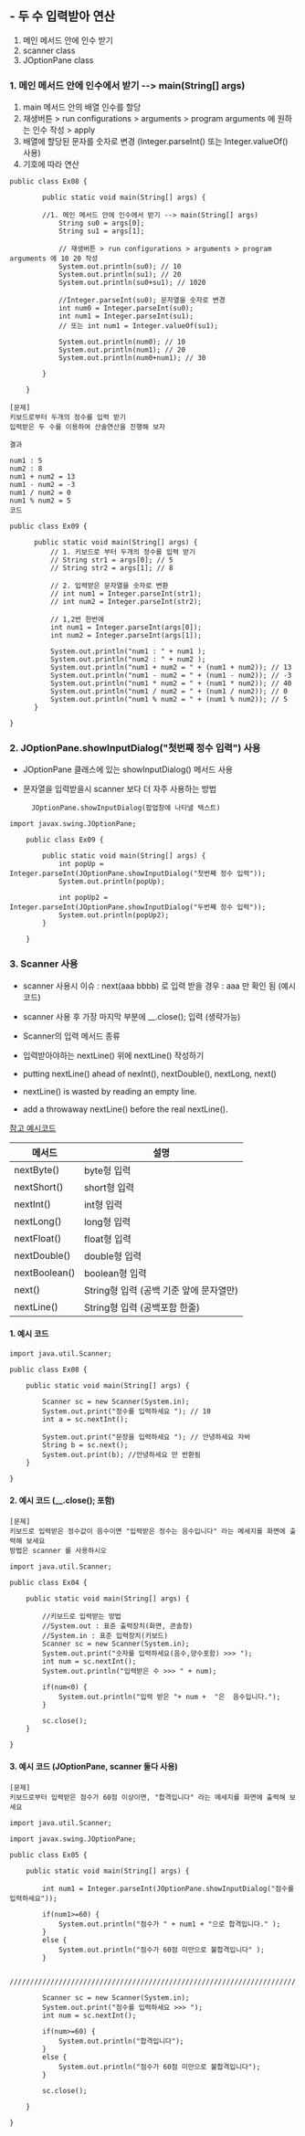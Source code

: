 ## - 두 수 입력받아 연산

1.  메인 메서드 안에 인수 받기
2.  scanner class
3.  JOptionPane class

### 1. 메인 메서드 안에 인수에서 받기 --> main(String[] args)

1.  main 메서드 안의 배열 인수를 할당
2.  재생버튼 > run configurations > arguments > program arguments 에 원하는 인수 작성 > apply
3.  배열에 할당된 문자를 숫자로 변경 (Integer.parseInt() 또는 Integer.valueOf() 사용)
4.  기호에 따라 연산

```
public class Ex08 {

        public static void main(String[] args) {

        //1. 메인 메서드 안에 인수에서 받기 --> main(String[] args)
            String su0 = args[0];
            String su1 = args[1];

            // 재생버튼 > run configurations > arguments > program arguments 에 10 20 작성
            System.out.println(su0); // 10
            System.out.println(su1); // 20
            System.out.println(su0+su1); // 1020

            //Integer.parseInt(su0); 문자열을 숫자로 변경
            int num0 = Integer.parseInt(su0);
            int num1 = Integer.parseInt(su1);
            // 또는 int num1 = Integer.valueOf(su1);

            System.out.println(num0); // 10
            System.out.println(num1); // 20
            System.out.println(num0+num1); // 30

        }

    }
```

```
[문제]
키보드로부터 두개의 정수를 입력 받기
입력받은 두 수를 이용하여 산술연산을 진행해 보자

결과

num1 : 5
num2 : 8
num1 + num2 = 13
num1 - num2 = -3
num1 / num2 = 0
num1 % num2 = 5
코드

public class Ex09 {

      public static void main(String[] args) {
          // 1. 키보드로 부터 두개의 정수를 입력 받기
          // String str1 = args[0]; // 5
          // String str2 = args[1]; // 8

          // 2. 입력받은 문자열을 숫자로 변환
          // int num1 = Integer.parseInt(str1);
          // int num2 = Integer.parseInt(str2);

          // 1,2번 한번에
          int num1 = Integer.parseInt(args[0]);
          int num2 = Integer.parseInt(args[1]);

          System.out.println("num1 : " + num1 );
          System.out.println("num2 : " + num2 );
          System.out.println("num1 + num2 = " + (num1 + num2)); // 13
          System.out.println("num1 - num2 = " + (num1 - num2)); // -3
          System.out.println("num1 * num2 = " + (num1 * num2)); // 40
          System.out.println("num1 / num2 = " + (num1 / num2)); // 0
          System.out.println("num1 % num2 = " + (num1 % num2)); // 5
      }

}
```

### 2. JOptionPane.showInputDialog("첫번째 정수 입력") 사용

- JOptionPane 클래스에 있는 showInputDialog() 메서드 사용
- 문자열을 입력받을시 scanner 보다 더 자주 사용하는 방법

        JOptionPane.showInputDialog(팝업창에 나타낼 텍스트)

```
import javax.swing.JOptionPane;

    public class Ex09 {

        public static void main(String[] args) {
            int popUp = Integer.parseInt(JOptionPane.showInputDialog("첫번째 정수 입력"));
            System.out.println(popUp);

            int popUp2 = Integer.parseInt(JOptionPane.showInputDialog("두번째 정수 입력"));
            System.out.println(popUp2);
        }

    }
```

### 3. Scanner 사용

- scanner 사용시 이슈 : next(aaa bbbb) 로 입력 받을 경우 : aaa 만 확인 됨 (예시코드)
- scanner 사용 후 가장 마지막 부분에 \_\_.close(); 입력 (생략가능)
- Scanner의 입력 메서드 종류
- 입력받아야하는 nextLine() 위에 nextLine() 작성하기

- putting nextLine() ahead of nexInt(), nextDouble(), nextLong, next()
- nextLine() is wasted by reading an empty line.
- add a throwaway nextLine() before the real nextLine().

[참고 예시코드]()

| 메서드        | 설명                                    |
| ------------- | --------------------------------------- |
| nextByte()    | byte형 입력                             |
| nextShort()   | short형 입력                            |
| nextInt()     | int형 입력                              |
| nextLong()    | long형 입력                             |
| nextFloat()   | float형 입력                            |
| nextDouble()  | double형 입력                           |
| nextBoolean() | boolean형 입력                          |
| next()        | String형 입력 (공백 기준 앞에 문자열만) |
| nextLine()    | String형 입력 (공백포함 한줄)           |

#### 1. 예시 코드

```
import java.util.Scanner;

public class Ex08 {

    public static void main(String[] args) {

        Scanner sc = new Scanner(System.in);
        System.out.print("정수를 입력하세요 "); // 10
        int a = sc.nextInt();

        System.out.print("문장을 입력하세요 "); // 안녕하세요 자바
        String b = sc.next();
        System.out.print(b); //안녕하세요 만 반환됨
    }

}
```

#### 2. 예시 코드 (\_\_.close(); 포함)

```
[문제]
키보드로 입력받은 정수값이 음수이면 "입력받은 정수는 음수입니다" 라는 메세지를 화면에 출력해 보세요
방법은 scanner 를 사용하시오

import java.util.Scanner;

public class Ex04 {

    public static void main(String[] args) {

    	//키보드로 입력받는 방법
    	//System.out : 표준 출력장치(화면, 콘솔창)
    	//System.in : 표준 입력장치(키보드)
    	Scanner sc = new Scanner(System.in);
    	System.out.print("숫자를 입력하세요(음수,양수포함) >>> ");
    	int num = sc.nextInt();
    	System.out.println("입력받은 수 >>> " + num);

    	if(num<0) {
    		System.out.println("입력 받은 "+ num +  "은  음수입니다.");
    	}

    	sc.close();
    }

}
```

#### 3. 예시 코드 (JOptionPane, scanner 둘다 사용)

```
[문제]
키보드로부터 입력받은 점수가 60점 이상이면, "합격입니다" 라는 메세지를 화면에 출력해 보세요

import java.util.Scanner;

import javax.swing.JOptionPane;

public class Ex05 {

    public static void main(String[] args) {

    	int num1 = Integer.parseInt(JOptionPane.showInputDialog("점수를 입력하세요"));

    	if(num1>=60) {
    		System.out.println("점수가 " + num1 + "으로 합격입니다." );
    	}
    	else {
    		System.out.println("점수가 60점 미만으로 불합격입니다" );
    	}

    	//////////////////////////////////////////////////////////////////////

    	Scanner sc = new Scanner(System.in);
    	System.out.print("점수를 입력하세요 >>> ");
    	int num = sc.nextInt();

    	if(num>=60) {
    		System.out.println("합격입니다");
    	}
    	else {
    		System.out.println("점수가 60점 미만으로 불합격입니다");
    	}

    	sc.close();

    }

}
```
